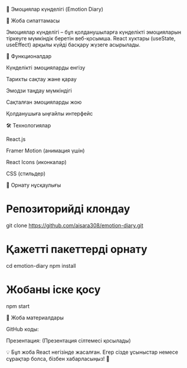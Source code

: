 📖 Эмоциялар күнделігі (Emotion Diary)

📌 Жоба сипаттамасы

Эмоциялар күнделігі – бұл қолданушыларға күнделікті эмоцияларын тіркеуге мүмкіндік беретін веб-қосымша. React хуктары (useState, useEffect) арқылы күйді басқару жүзеге асырылады.

🚀 Функционалдар

Күнделікті эмоцияларды енгізу

Тарихты сақтау және қарау

Эмодзи таңдау мүмкіндігі

Сақталған эмоцияларды жою

Қолданушыға ыңғайлы интерфейс

🛠️ Технологиялар

React.js

Framer Motion (анимация үшін)

React Icons (иконкалар)

CSS (стильдер)

📂 Орнату нұсқаулығы

# Репозиторийді клондау
git clone https://github.com/aisara308/emotion-diary.git

# Қажетті пакеттерді орнату
cd emotion-diary
npm install

# Жобаны іске қосу
npm start


📎 Жоба материалдары

GitHub коды: 

Презентация: (Презентация сілтемесі қосылады)

💡 Бұл жоба React негізінде жасалған. Егер сізде ұсыныстар немесе сұрақтар болса, бізбен хабарласыңыз! 🎉

